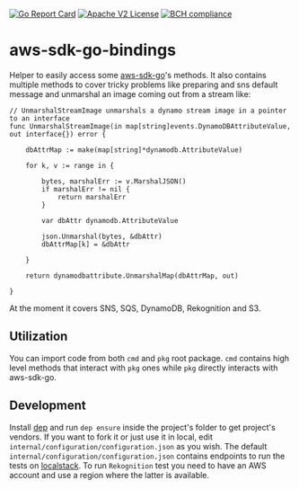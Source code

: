[![Go Report Card](https://goreportcard.com/badge/github.com/AndreaM16/aws-sdk-go-bindings)](https://goreportcard.com/report/github.com/AndreaM16/aws-sdk-go-bindings) [![Apache V2 License](http://img.shields.io/badge/license-Apache%20V2-blue.svg)](https://github.com/andream16/aws-sdk-go-bindings/blob/master/LICENSE.txt)
[![BCH compliance](https://bettercodehub.com/edge/badge/AndreaM16/aws-sdk-go-bindings?branch=master)](https://bettercodehub.com/)

# aws-sdk-go-bindings
Helper to easily access some [aws-sdk-go](https://github.com/aws/aws-sdk-go)'s methods. It also contains multiple methods to cover tricky problems like preparing and sns default message and unmarshal an image coming out from a stream like:

```
// UnmarshalStreamImage unmarshals a dynamo stream image in a pointer to an interface
func UnmarshalStreamImage(in map[string]events.DynamoDBAttributeValue, out interface{}) error {

	dbAttrMap := make(map[string]*dynamodb.AttributeValue)

	for k, v := range in {

		bytes, marshalErr := v.MarshalJSON()
		if marshalErr != nil {
			return marshalErr
		}

		var dbAttr dynamodb.AttributeValue

		json.Unmarshal(bytes, &dbAttr)
		dbAttrMap[k] = &dbAttr

	}

	return dynamodbattribute.UnmarshalMap(dbAttrMap, out)

}
```

At the moment it covers SNS, SQS, DynamoDB, Rekognition and S3.

## Utilization

You can import code from both `cmd` and `pkg` root package. `cmd` contains high level methods that interact with `pkg` ones while `pkg` directly interacts with aws-sdk-go.

## Development

Install [dep](https://github.com/golang/dep) and run `dep ensure` inside the project's folder to get project's vendors.
If you want to fork it or just use it in local, edit `internal/configuration/configuration.json` as you wish. The default `internal/configuration/configuration.json` contains endpoints to run the tests on [localstack](https://github.com/localstack/localstack). To run `Rekognition` test you need to have an AWS account and use a region where the latter is available.

